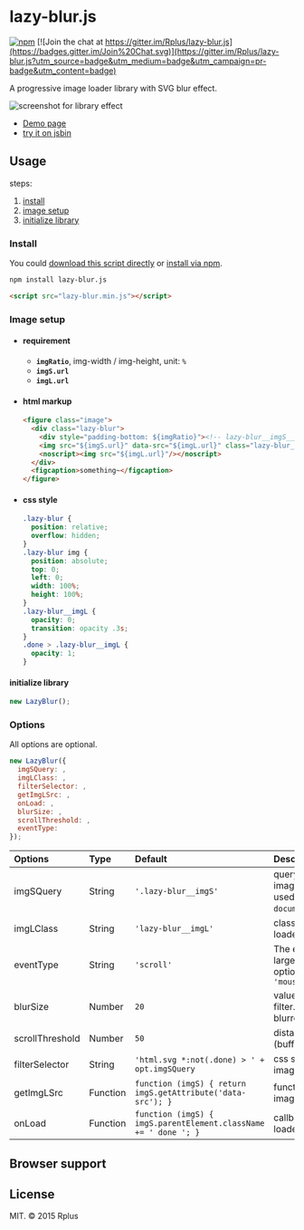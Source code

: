# lazy-blur.js

[![npm](https://img.shields.io/npm/v/npm.svg)](https://www.npmjs.com/package/lazy-blur.js) [![Join the chat at https://gitter.im/Rplus/lazy-blur.js](https://badges.gitter.im/Join%20Chat.svg)](https://gitter.im/Rplus/lazy-blur.js?utm_source=badge&utm_medium=badge&utm_campaign=pr-badge&utm_content=badge)

A progressive image loader library with SVG blur effect.

![screenshot for library effect](https://lh3.googleusercontent.com/dZisilyOaq8OEsHVn0ViEhVSXF5_dAZ-vECq5rKzltF00bxI0B7WQqFrMtDBlR3qypJgvCx0Pfkj-pl5tY3D4hdDJctntnhDCq_t0XJ2Ic78cpoBnoGEwlCv6lOs20Mw0gtkjr2iPNl_5YVI1gwUsYq1VeT6II7OrnFkjN_4D0FaT6jfqZXzrNJj_c3gsWixOER5847Cst6mhqfqf2D1NjBOPN0NK3DVmKgX9hiKYwcQzFe5XfA8KGJESUJvvJhQV2-rIl1wSiITJ8n4VDlpVf7r1qK6VneiKakKGUMopjF4Hly5KuiRomEGKuetym_qzA6ldjTr_l_7EBRwgwRvztbthQAQItsl6I1LYl84FmeEhECcKPWF6b_EbFx23XwQEFoyn150YcIi7t3IZAcivtqbdhRZV9Ovm7amcLB-AaUjOcYQJxgSwEWQEbGgxjv14dzS2bJcI5GsdvXoYx1AWeQlxE_ywZgwXeurbhcSxMF3B4xVO16k-8bmjTDTSx2vQ6mJrbCN1n1ui-_aSr6Eqy2A03mmTBOL7s2Llm2hY6BOBNXlL6JBGp9eDz13VfrC9jjX=w347-h474-no)

* [Demo page](http://rplus.github.io/lazy-blur.js/demo.html)
* [try it on jsbin](http://jsbin.com/tuhoha/edit)

## Usage

steps:

1. [install](#install)
2. [image setup](#setup)
3. [initialize library](#initialize)

### <a name="install"></a>Install

You could [download this script directly](https://github.com/Rplus/lazy-blur.js/raw/master/dist/lazy-blur.min.js)
or [install via npm](https://www.npmjs.com/package/lazy-blur.js).

```bash
npm install lazy-blur.js
```

```html
<script src="lazy-blur.min.js"></script>
```

### <a name="setup"></a>Image setup

* #### requirement

  * **`imgRatio`**, img-width / img-height, unit: `%`
  * **`imgS.url`**
  * **`imgL.url`**

* #### html markup

  ```html
  <figure class="image">
    <div class="lazy-blur">
      <div style="padding-bottom: ${imgRatio}"><!-- lazy-blur__imgS__placeholder --></div>
      <img src="${imgS.url}" data-src="${imgL.url}" class="lazy-blur__imgS"/>
      <noscript><img src="${imgL.url}"/></noscript>
    </div>
    <figcaption>something~</figcaption>
  </figure>
  ```

* #### css style

  ```css
  .lazy-blur {
    position: relative;
    overflow: hidden;
  }
  .lazy-blur img {
    position: absolute;
    top: 0;
    left: 0;
    width: 100%;
    height: 100%;
  }
  .lazy-blur__imgL {
    opacity: 0;
    transition: opacity .3s;
  }
  .done > .lazy-blur__imgL {
    opacity: 1;
  }
  ```

#### <a name="initialize"></a>initialize library

```js
new LazyBlur();
```

### Options

All options are optional.

```js
new LazyBlur({
  imgSQuery: ,
  imgLClass: ,
  filterSelector: ,
  getImgLSrc: ,
  onLoad: ,
  blurSize: ,
  scrollThreshold: ,
  eventType:
});
```

| Options         | Type     | Default              | Description                                                                                 |
|:----------------|:---------|:---------------------|:--------------------------------------------------------------------------------------------|
| imgSQuery       | String   | `'.lazy-blur__imgS'` | query selector of small images. <br>used in `document.querySelectorAll`.                    |
| imgLClass       | String   | `'lazy-blur__imgL'`  | class name of large images loaded by lazy-blur.js.                                          |
| eventType       | String   | `'scroll'`           | The event to active loading large images.<br>optional: `'scroll'`, `'click'`, `'mouseenter'` |
| blurSize        | Number   | `20`                 | value of svg gaussian blur filter. larger is more blurred.                                  |
| scrollThreshold | Number   | `50`                 | distance of scroll threshold (buffer), unit: `px`                                           |
| filterSelector  | String   | `'html.svg *:not(.done) > ' + opt.imgSQuery`                    | css selector for small images with SVG filter.   |
| getImgLSrc      | Function | `function (imgS) { return imgS.getAttribute('data-src'); }`     | function for getting large image's source url.   |
| onLoad          | Function | `function (imgS) { imgS.parentElement.className += ' done '; }` | callback for large image loaded.                 |

## Browser support

## License

MIT. © 2015 Rplus
